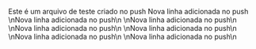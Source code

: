 Este é um arquivo de teste criado no push
Nova linha adicionada no push
\nNova linha adicionada no push\n
\nNova linha adicionada no push\n
\nNova linha adicionada no push\n
\nNova linha adicionada no push\n
\nNova linha adicionada no push\n
\nNova linha adicionada no push\n

